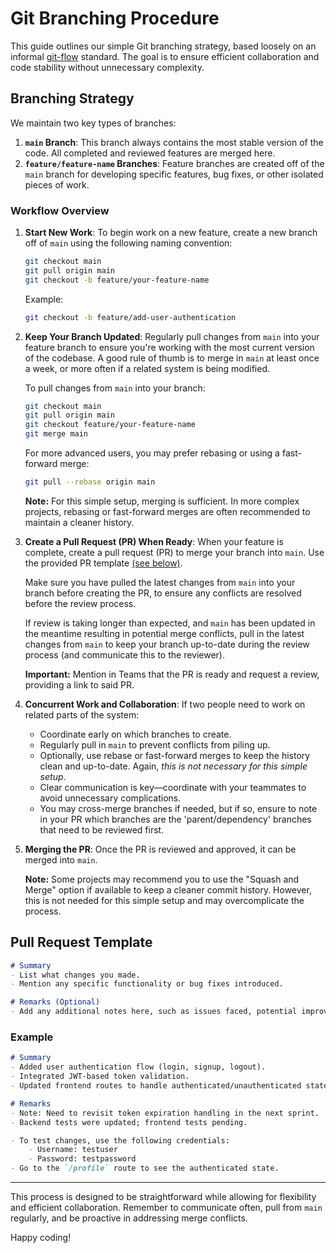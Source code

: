# Git Branching Procedure

This guide outlines our simple Git branching strategy, based loosely on an informal [git-flow](https://www.atlassian.com/git/tutorials/comparing-workflows/gitflow-workflow) standard. The goal is to ensure efficient collaboration and code stability without unnecessary complexity.

## Branching Strategy

We maintain two key types of branches:

1. **`main` Branch**: This branch always contains the most stable version of the code. All completed and reviewed features are merged here.
2. **`feature/feature-name` Branches**: Feature branches are created off of the `main` branch for developing specific features, bug fixes, or other isolated pieces of work.

### Workflow Overview

1. **Start New Work**:
   To begin work on a new feature, create a new branch off of `main` using the following naming convention:

   ```bash
   git checkout main
   git pull origin main
   git checkout -b feature/your-feature-name
   ```

   Example:

   ```bash
   git checkout -b feature/add-user-authentication
   ```

2. **Keep Your Branch Updated**:
   Regularly pull changes from `main` into your feature branch to ensure you're working with the most current version of the codebase. A good rule of thumb is to merge in `main` at least once a week, or more often if a related system is being modified.

   To pull changes from `main` into your branch:

   ```bash
   git checkout main
   git pull origin main
   git checkout feature/your-feature-name
   git merge main
   ```

   For more advanced users, you may prefer rebasing or using a fast-forward merge:

   ```bash
   git pull --rebase origin main
   ```

   **Note:** For this simple setup, merging is sufficient. In more complex projects, rebasing or fast-forward merges are often recommended to maintain a cleaner history.

3. **Create a Pull Request (PR) When Ready**:
   When your feature is complete, create a pull request (PR) to merge your branch into `main`. Use the provided PR template [(see below)](#pull-request-template).

   Make sure you have pulled the latest changes from `main` into your branch before creating the PR, to ensure any conflicts are resolved before the review process.

   If review is taking longer than expected, and `main` has been updated in the meantime resulting in potential merge conflicts, pull in the latest changes from `main` to keep your branch up-to-date during the review process (and communicate this to the reviewer).

   **Important:** Mention in Teams that the PR is ready and request a review, providing a link to said PR.

4. **Concurrent Work and Collaboration**:
   If two people need to work on related parts of the system:
   - Coordinate early on which branches to create.
   - Regularly pull in `main` to prevent conflicts from piling up.
   - Optionally, use rebase or fast-forward merges to keep the history clean and up-to-date. Again, *this is not necessary for this simple setup*.
   - Clear communication is key—coordinate with your teammates to avoid unnecessary complications.
   - You may cross-merge branches if needed, but if so, ensure to note in your PR which branches are the 'parent/dependency' branches that need to be reviewed first.

5. **Merging the PR**:
   Once the PR is reviewed and approved, it can be merged into `main`.

   **Note:** Some projects may recommend you to use the "Squash and Merge" option if available to keep a cleaner commit history. However, this is not needed for this simple setup and may overcomplicate the process.

## Pull Request Template

```md
# Summary
- List what changes you made.
- Mention any specific functionality or bug fixes introduced.

# Remarks (Optional)
- Add any additional notes here, such as issues faced, potential improvements, or testing notes.
```

### Example

```md
# Summary
- Added user authentication flow (login, signup, logout).
- Integrated JWT-based token validation.
- Updated frontend routes to handle authenticated/unauthenticated states.

# Remarks
- Note: Need to revisit token expiration handling in the next sprint.
- Backend tests were updated; frontend tests pending.

- To test changes, use the following credentials:
    - Username: testuser
    - Password: testpassword
- Go to the `/profile` route to see the authenticated state.
```

---

This process is designed to be straightforward while allowing for flexibility and efficient collaboration. Remember to communicate often, pull from `main` regularly, and be proactive in addressing merge conflicts.

Happy coding!

